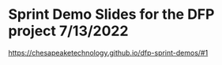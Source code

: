 # Sprint Demo Slides for the DFP project 7/13/2022

https://chesapeaketechnology.github.io/dfp-sprint-demos/#1
